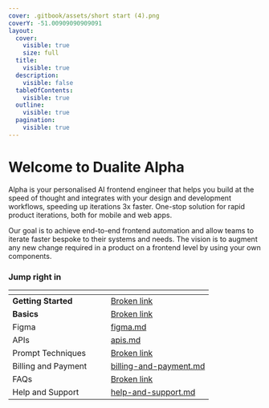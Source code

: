 ```yaml
---
cover: .gitbook/assets/short start (4).png
coverY: -51.00909090909091
layout:
  cover:
    visible: true
    size: full
  title:
    visible: true
  description:
    visible: false
  tableOfContents:
    visible: true
  outline:
    visible: true
  pagination:
    visible: true
---
```


# Welcome to Dualite Alpha

Alpha is your personalised AI frontend engineer that helps you build at the speed of thought and integrates with your design and development workflows, speeding up iterations 3x faster. One-stop solution for rapid product iterations, both for mobile and web apps.&#x20;

Our goal is to achieve end-to-end frontend automation and allow teams to iterate faster bespoke to their systems and needs. The vision is to augment any new change required in a product on a frontend level by using your own components.

### Jump right in

<table data-view="cards"><thead><tr><th></th><th data-hidden data-card-cover data-type="files"></th><th data-hidden></th><th data-hidden data-card-target data-type="content-ref"></th></tr></thead><tbody><tr><td><strong>Getting Started</strong></td><td></td><td></td><td><a href="broken-reference">Broken link</a></td></tr><tr><td><strong>Basics</strong></td><td></td><td></td><td><a href="broken-reference">Broken link</a></td></tr><tr><td>Figma</td><td></td><td></td><td><a href="integrations/figma.md">figma.md</a></td></tr><tr><td>APIs</td><td></td><td></td><td><a href="integrations/apis.md">apis.md</a></td></tr><tr><td>Prompt Techniques</td><td></td><td></td><td><a href="broken-reference">Broken link</a></td></tr><tr><td>Billing and Payment</td><td></td><td></td><td><a href="billing-and-payment/billing-and-payment.md">billing-and-payment.md</a></td></tr><tr><td>FAQs</td><td></td><td></td><td><a href="broken-reference">Broken link</a></td></tr><tr><td>Help and Support</td><td></td><td></td><td><a href="help-and-support/help-and-support.md">help-and-support.md</a></td></tr></tbody></table>
